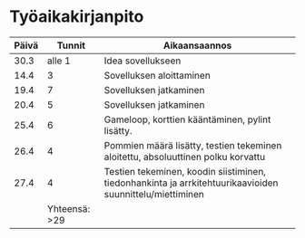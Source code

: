 # Työaikakirjanpito

Päivä | Tunnit | Aikaansaannos
------|--------|--------------------
30.3 | alle 1 | Idea sovellukseen
14.4 | 3 | Sovelluksen aloittaminen
19.4 | 7 | Sovelluksen jatkaminen
20.4 | 5 | Sovelluksen jatkaminen
25.4 | 6 | Gameloop, korttien kääntäminen, pylint lisätty.
26.4 | 4 | Pommien määrä lisätty, testien tekeminen aloitettu, absoluuttinen polku korvattu 
27.4 | 4 | Testien tekeminen, koodin siistiminen, tiedonhankinta ja arrkitehtuurikaavioiden suunnittelu/miettiminen
| | Yhteensä: >29 |
